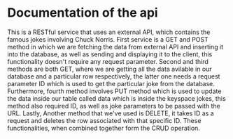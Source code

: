 # Documentation of the api

This is a RESTful service that uses an external API, which contains the famous jokes involving Chuck Norris. First service is a GET and POST method in which we are fetching the data from external API and inserting it into the database, as well as sending and displaying it to the client, this functionality doesn't require any request parameter. Second and third methods are both GET, where we are getting all the data avilable in our database and a particular row respectively, the latter one needs a request parameter ID which is used to get the particular joke from the database. Furthermore, fourth method involves PUT method which is used to update the data inside our table called data which is inside the keyspace jokes, this method also required ID, as well as joke parameters to be passed with the URL. Lastly, Another method that we've used is DELETE, it takes ID as a request and deletes the row associated with that specific ID. These functionalities, when combined together form the CRUD operation.
